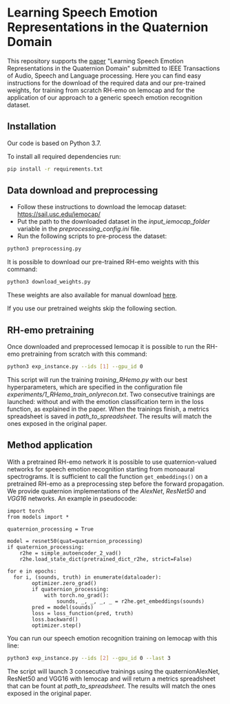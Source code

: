 # Learning Speech Emotion Representations in the Quaternion Domain
This repository supports the [paper](https://arxiv.org/abs/2204.02385) "Learning Speech Emotion Representations in the Quaternion Domain" submitted to IEEE Transactions of Audio, Speech and Language processing. Here you can find easy instructions for the download of the required data  and our pre-trained weights, for training from scratch RH-emo on Iemocap and for the application of our approach to a generic speech emotion recognition dataset.


## Installation
Our code is based on Python 3.7.

To install all required dependencies run:
```bash
pip install -r requirements.txt
```


## Data download and preprocessing
* Follow these instructions to download the Iemocap dataset: https://sail.usc.edu/iemocap/
* Put the path to the downloaded dataset in the *input_iemocap_folder* variable in the *preprocessing_config.ini* file.
* Run the following scripts to pre-process the dataset:
```bash
python3 preprocessing.py
```

It is possible to download our pre-trained RH-emo weights with this command:
```bash
python3 download_weights.py
```
These weights are also available for manual download [here](https://drive.google.com/file/d/1vCX0KHW44Q9plKTdkgyKZRcyjfgVA7jX/view?usp=sharing).

If you use our pretrained weights skip the following section.


## RH-emo pretraining
Once downloaded and preprocessed Iemocap it is possible to run the RH-emo pretraining from scratch with this command:
```bash
python3 exp_instance.py --ids [1] --gpu_id 0
```
This script will run the training *training_RHemo.py* with our best hyperparameters, which are specified in the configuration file *experiments/1_RHemo_train_onlyrecon.txt*.
Two consecutive trainings are launched: without and with the emotion classification term in the loss function, as explained in the paper. When the trainings finish, a metrics spreadsheet is saved in *path_to_spreadsheet*. The results will match the ones exposed in the original paper.


## Method application
With a pretrained RH-emo network it is possible to use quaternion-valued networks for speech emotion recognition starting from monoaural spectrograms. It is sufficient to call the function ```get_embeddings()``` on a pretrained RH-emo as a preprocessing step before the forward propagation. We provide quaternion implementations of the *AlexNet*, *ResNet50* and *VGG16* networks.
An example in pseudocode:
```python3
import torch
from models import *

quaternion_processing = True

model = resnet50(quat=quaternion_processing)
if quaternion_processing:
    r2he = simple_autoencoder_2_vad()
    r2he.load_state_dict(pretrained_dict_r2he, strict=False)

for e in epochs:
  for i, (sounds, truth) in enumerate(dataloader):
        optimizer.zero_grad()
        if quaternion_processing:
            with torch.no_grad():
                sounds, _, _, _, _ = r2he.get_embeddings(sounds)
        pred = model(sounds)
        loss = loss_function(pred, truth)
        loss.backward()
        optimizer.step()
```

You can run our speech emotion recognition training on Iemocap with this line:
```bash
python3 exp_instance.py --ids [2] --gpu_id 0 --last 3
```
The script will launch 3 consecutive trainings using the quaternionAlexNet, ResNet50 and VGG16 with Iemocap and will return a metrics spreadsheet that can be fount at *path_to_spreadsheet*. The results will match the ones exposed in the original paper.
